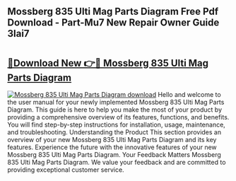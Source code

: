 ## Mossberg 835 Ulti Mag Parts Diagram Free Pdf Download - Part-Mu7 New Repair Owner Guide 3Iai7

# <h2><a href="http://dfpg32.blite.top/?on=Mossberg+835+Ulti+Mag+Parts+Diagram">🔗Download New 👉🔴 Mossberg 835 Ulti Mag Parts Diagram</a></h2>

[![Mossberg 835 Ulti Mag Parts Diagram download](https://i.imgur.com/lujVjoI.png)](http://dfpg32.blite.top/?on=Mossberg+835+Ulti+Mag+Parts+Diagram)
Hello and welcome to the user manual for your newly implemented Mossberg 835 Ulti Mag Parts Diagram. This guide is here to help you make the most of your product by providing a comprehensive overview of its features, functions, and benefits. You will find step-by-step instructions for installation, usage, maintenance, and troubleshooting. Understanding the Product This section provides an overview of your new Mossberg 835 Ulti Mag Parts Diagram and its key features. Experience the future with the innovative features of your new Mossberg 835 Ulti Mag Parts Diagram. Your Feedback Matters Mossberg 835 Ulti Mag Parts Diagram. We value your feedback and are committed to providing exceptional customer service.

